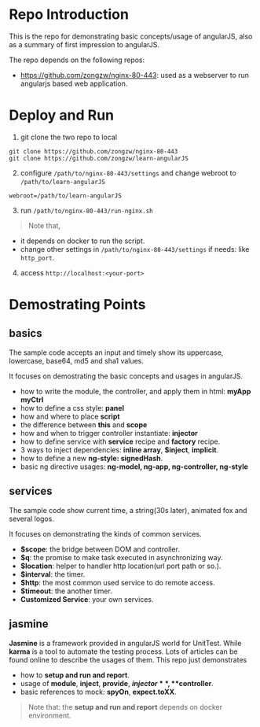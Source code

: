 # Repo Introduction

This is the repo for demonstrating basic concepts/usage of angularJS, also as a summary of first impression to angularJS.

The repo depends on the following repos:
* https://github.com/zongzw/nginx-80-443: used as a webserver to run angularjs based web application.

# Deploy and Run
1. git clone the two repo to local

```
git clone https://github.com/zongzw/nginx-80-443
git clone https://github.com/zongzw/learn-angularJS
``` 
2. configure `/path/to/nginx-80-443/settings` and change webroot to `/path/to/learn-angularJS`
```
webroot=/path/to/learn-angularJS
```
3. run `/path/to/nginx-80-443/run-nginx.sh`

>Note that, 
* it depends on docker to run the script. 
* change other settings in `/path/to/nginx-80-443/settings` if needs: like `http_port`.
4. access `http://localhost:<your-port>`

# Demostrating Points

## basics
The sample code accepts an input and timely show its uppercase, lowercase, base64, md5 and sha1 values.

It focuses on demostrating the basic concepts and usages in angularJS.
* how to write the module, the controller, and apply them in html: **myApp myCtrl** 
* how to define a css style: **panel**
* how and where to place **script**
* the difference between **this** and **scope**
* how and when to trigger controller instantiate: **injector**
* how to define service with **service** recipe and **factory** recipe.
* 3 ways to inject dependencies: **inline array**, **$inject**, **implicit**.
* how to define a new **ng-style: signedHash**.
* basic ng directive usages: **ng-model, ng-app, ng-controller, ng-style**

## services
The sample code show current time, a string(30s later), animated fox and several logos.

It focuses on demonstrating the kinds of common services.
* **$scope**: the bridge between DOM and controller.
* **$q**: the promise to make task executed in asynchronizing way.
* **$location**: helper to handler http location(url port path or so.).
* **$interval**: the timer.
* **$http**: the most common used service to do remote access.
* **$timeout**: the another timer.
* **Customized Service**: your own services.

## jasmine
**Jasmine** is a framework provided in angularJS world for UnitTest. While **karma** is a tool to automate the testing process. Lots of articles can be found online to describe the usages of them.
This repo just demonstrates
* how to **setup and run and report**. 
* usage of **module**, **inject**, **provide**, **$injector**, **$controller**.
* basic references to mock: **spyOn**, **expect.toXX**. 

> Note that: the **setup and run and report** depends on docker environment.
